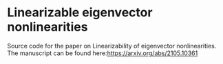 # Linearizable eigenvector nonlinearities
Source code for the paper on Linearizability of eigenvector nonlinearities. The manuscript can be found here:https://arxiv.org/abs/2105.10361

